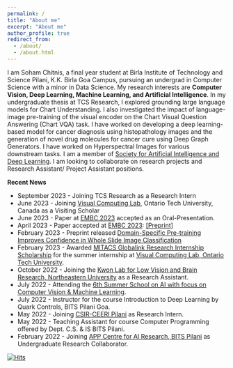 ```yaml
---
permalink: /
title: "About me"
excerpt: "About me"
author_profile: true
redirect_from: 
  - /about/
  - /about.html
---
```


I am Soham Chitnis, a final year student at Birla Institute of Technology and Science Pilani, K.K. Birla Goa Campus, pursuing an undergrad in Computer Science with a minor in Data Science. My research interests are **Computer Vision, Deep Learning, Machine Learning, and Artificial Intelligence**. In my undergraduate thesis at TCS Research, I explored grounding large language models for Chart Understanding. I also investigated the impact of language-image pre-training of the visual encoder on the Chart Visual Question Answering (Chart VQA) task. I have worked on developing a deep learning-based model for cancer diagnosis using histopathology images and the generation of novel drug molecules for cancer cure using Deep Graph Generators. I have worked on  Hyperspectral Images for various downstream tasks. I am a member of [Society for Artificial Intelligence and Deep Learning](https://www.saidl.in/). I am looking to collaborate on research projects and Research Assistant/ Project Assistant positions.


**Recent News**

* September 2023 - Joining TCS Research as a Research Intern
* June 2023 - Joining [Visual Computing Lab](http://vclab.science.uoit.ca/), Ontario Tech University, Canada as a Visiting Scholar
* June 2023 - Paper at [EMBC 2023](https://embc.embs.org/2023/) accepted as an Oral-Presentation.
* April 2023 - Paper accepted at [EMBC 2023](https://embc.embs.org/2023/): [[Preprint]](https://arxiv.org/abs/2302.09833)
* February 2023 - Preprint released [Domain-Specific Pre-training Improves Confidence in Whole Slide Image Classification](https://arxiv.org/abs/2302.09833)
* February 2023 - Awarded [MITACS Globalink Research Internship Scholarship](https://www.mitacs.ca/en/programs/globalink/globalink-research-internship) for the summer internship at [Visual Computing Lab, Ontario Tech University](http://vclab.science.uoit.ca/).
* October 2022 - Joining the [Kwon Lab for Low Vision and Brain Research, Northeastern University](https://kwonlab.sites.northeastern.edu/) as a Research Assistant.
* July 2022 - Attending the [6th Summer School on AI with focus on Computer Vision & Machine Learning](http://cvit.iiit.ac.in/summerschool2022/index.php).
* July 2022 - Instructor for the course Introduction to Deep Learning by Quark Controls, BITS Pilani Goa.
* May 2022 - Joining [CSIR-CEERI Pilani](https://www.ceeri.res.in/) as Research Intern.
* May 2022 - Teaching Assistant for course Computer Programming offered by Dept. C.S. & IS BITS Pilani.
* February 2022 - Joining [APP Centre for AI Research, BITS Pilani](https://www.bits-pilani.ac.in/appcair/) as Undergraduate Research Collaborator.

[![Hits](https://hits.seeyoufarm.com/api/count/incr/badge.svg?url=https%3A%2F%2Fsoham-chitnis10.github.io&count_bg=%2379C83D&title_bg=%23555555&icon=&icon_color=%23E7E7E7&title=hits&edge_flat=false)](https://hits.seeyoufarm.com)
